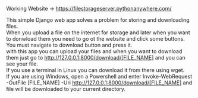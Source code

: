 Working Website -> https://filestorageserver.pythonanywhere.com/

This simple Django web app solves a problem for storing and downloading files.
</br>When you upload a file on the internet for storage and later when you want to donwload them you need to go ot the website and click some buttons. You must navigate to download button and press it.
</br>with this app you can upload your files and when you want to download them just go to  http://127.0.0.1:8000/download/[FILE_NAME] and you can see your file.
</br>If you use a terminal in Linux you can download it from there using wget.
</br>If you are using Windows, open a Powershell and enter  Invoke-WebRequest -OutFile [FILE_NAME] -Uri http://127.0.0.1:8000/download/[FILE_NAME] and file will be downloaded to your current directory.
